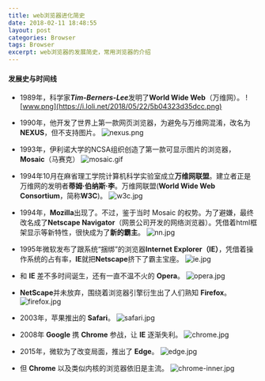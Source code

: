 ```yaml
---
title: web浏览器进化简史
date: 2018-02-11 18:48:55
layout: post
categories: Browser
tags: Browser
excerpt: web浏览器的发展简史，常用浏览器的介绍
---
```

#### 发展史与时间线
* 1989年，科学家***Tim-Berners-Lee***发明了**World Wide Web**（万维网）。
![www.png](https://i.loli.net/2018/05/22/5b04323d35dcc.png)

* 1990年，他开发了世界上第一款网页浏览器，为避免与万维网混淆，改名为**NEXUS**，但不支持图片。
![nexus.png](https://i.loli.net/2018/05/22/5b04323d6cf2f.png)

* 1993年，伊利诺大学的NCSA组织创造了第一款可显示图片的浏览器，**Mosaic**（马赛克）
![mosaic.gif](https://i.loli.net/2018/05/22/5b04323d04dfc.gif)

* 1994年10月在麻省理工学院计算机科学实验室成立**万维网联盟**。建立者正是万维网的发明者**蒂姆·伯纳斯·李**。万维网联盟(**World Wide Web Consortium**，简称**W3C**)。
![w3c.jpg](https://i.loli.net/2018/05/22/5b04323c3986d.jpg)

* 1994年，**Mozilla**出现了。不过，鉴于当时 Mosaic 的权势。为了避嫌，最终改名成了**Netscape Navigator**（网景公司开发的网络浏览器）。凭借着html框架显示等新特性，很快成为了**新的霸主**。
![nn.jpg](https://i.loli.net/2018/05/22/5b04323c69a6d.jpg)

* 1995年微软发布了跟系统“捆绑”的浏览器**Internet Explorer（IE）**，凭借着操作系统的占有率，**IE**就把**Netscape**挤下了霸主宝座。
![ie.jpg](https://i.loli.net/2018/05/22/5b04323cc82c2.jpg)

* 和 **IE** 差不多时间诞生，还有一直不温不火的 **Opera**。
![opera.jpg](https://i.loli.net/2018/05/22/5b04326e039df.jpg)

* **NetScape**并未放弃，围绕着浏览器引擎衍生出了人们熟知 **Firefox**。
![firefox.jpg](https://i.loli.net/2018/05/22/5b04326e06bfd.jpg)

* 2003年，苹果推出的 **Safari**。
![safari.jpg](https://i.loli.net/2018/05/22/5b04326e023b8.jpg)

* 2008年 **Google** 携 **Chrome** 参战，让 **IE** 逐渐失利。
![chrome.jpg](https://i.loli.net/2018/05/22/5b04326e31caf.jpg)

* 2015年，微软为了改变局面，推出了 **Edge**。
![edge.jpg](https://i.loli.net/2018/05/22/5b04326e00c7f.jpg)

* 但 **Chrome** 以及类似内核的浏览器依旧是主流。
![chrome-inner.jpg](https://i.loli.net/2018/05/22/5b04326e052f1.jpg)
